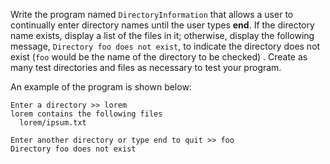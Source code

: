 Write the program named `DirectoryInformation`  that allows a user to continually enter directory names until the user types **end**. If the directory name exists, display a list of the files in it; otherwise, display the following message, `Directory foo does not exist`, to indicate the directory does not exist  (`foo` would be the name of the directory to be checked) . Create as many test directories and files as necessary to test your program.

An example of the program is shown below: 
```
Enter a directory >> lorem
lorem contains the following files
  lorem/ipsum.txt

Enter another directory or type end to quit >> foo
Directory foo does not exist
```